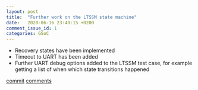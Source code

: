 ```yaml
---
layout: post
title:  "Further work on the LTSSM state machine"
date:   2020-06-16 23:40:15 +0200
comment_issue_id: 1
categories: GSoC
---
```

- Recovery states have been implemented
- Timeout to UART has been added
- Further UART debug options added to the LTSSM test case, for example getting a list of when which state transitions happened

[commit](https://github.com/ECP5-PCIe/ECP5-PCIe/commit/ad8205aa7e05caf7ef8d758fe5ceb487fee20688)
[comments][comments]

[git]: https://github.com/ECP5-PCIe/ECP5-PCIe
[comments]: https://github.com/ECP5-PCIe/ECP5-PCIe.github.io/issues/13